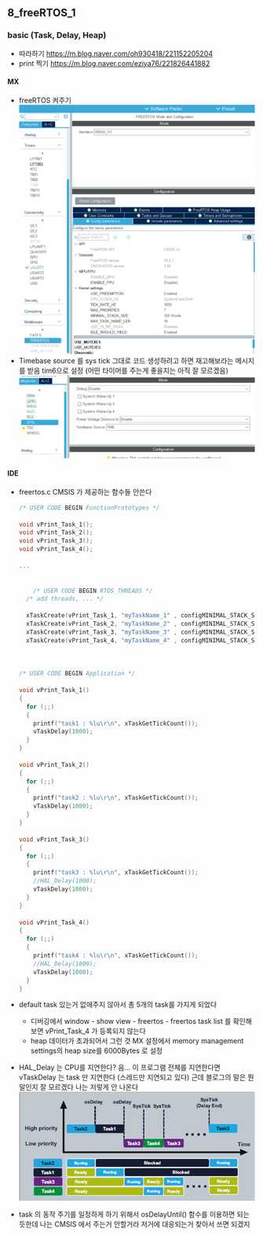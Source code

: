 ## 8_freeRTOS_1

### basic (Task, Delay, Heap)

- 따라하기 
  https://m.blog.naver.com/oh930418/221152205204
- print 찍기 
  https://m.blog.naver.com/eziya76/221826441882



#### MX

- freeRTOS 켜주기
  ![image-20210218154744613](README.assets/image-20210218154744613.png)
- Timebase source 를 sys tick 그대로 코드 생성하려고 하면 재고해보라는 메시지를 받음
  tim6으로 설정 (어떤 타이머를 주는게 좋을지는 아직 잘 모르겠음)
  ![image-20210218155025901](README.assets/image-20210218155025901.png)

#### IDE

- freertos.c
  CMSIS 가 제공하는 함수들 안쓴다

  ```c
  /* USER CODE BEGIN FunctionPrototypes */
  
  void vPrint_Task_1();
  void vPrint_Task_2();
  void vPrint_Task_3();
  void vPrint_Task_4();
  
  ...
      
      
      /* USER CODE BEGIN RTOS_THREADS */
    /* add threads, ... */
  
    xTaskCreate(vPrint_Task_1, "myTaskName_1" , configMINIMAL_STACK_SIZE, NULL, 1, NULL);
    xTaskCreate(vPrint_Task_2, "myTaskName_2" , configMINIMAL_STACK_SIZE, NULL, 1, NULL);
    xTaskCreate(vPrint_Task_3, "myTaskName_3" , configMINIMAL_STACK_SIZE, NULL, 2, NULL);
    xTaskCreate(vPrint_Task_4, "myTaskName_4" , configMINIMAL_STACK_SIZE, NULL, 2, NULL);
  
  
  
  /* USER CODE BEGIN Application */
  
  void vPrint_Task_1()
  {
    for (;;)
    {
      printf("task1 : %lu\r\n", xTaskGetTickCount());
      vTaskDelay(1000);
    }
  }
  
  void vPrint_Task_2()
  {
    for (;;)
    {
      printf("task2 : %lu\r\n", xTaskGetTickCount());
      vTaskDelay(1000);
    }
  }
  
  void vPrint_Task_3()
  {
    for (;;)
    {
      printf("task3 : %lu\r\n", xTaskGetTickCount());
      //HAL_Delay(1000);
      vTaskDelay(1000);
    }
  }
  
  void vPrint_Task_4()
  {
    for (;;)
    {
      printf("task4 : %lu\r\n", xTaskGetTickCount());
      //HAL_Delay(1000);
      vTaskDelay(1000);
    }
  }
  ```

- default task 있는거 없애주지 않아서 총 5개의 task를 가지게 되었다

  - 디버깅에서  window - show view - freertos - freertos task list 를 확인해보면 vPrint_Task_4 가 등록되지 않는다
  - heap 데이터가 초과되어서 그런 것 MX 설정에서 memory management settings의 heap size를 6000Bytes 로 설정

- HAL_Delay 는 CPU를 지연한다? 음... 이 프로그램 전체를 지연한다면 vTaskDelay 는 task 만 지연한다 (스레드만 지연되고 있다) 근데 블로그의 말은 뭔 말인지 잘 모르겠다 나는 저렇게 안 나온다
  ![image-20210218155718087](README.assets/image-20210218155718087.png)

- task 의 동작 주기를 일정하게 하기 위해서 osDelayUntil() 함수를 이용하면 되는듯한데 나는 CMSIS 에서 주는거 안할거라 저거에 대응되는거 찾아서 쓰면 되겠지